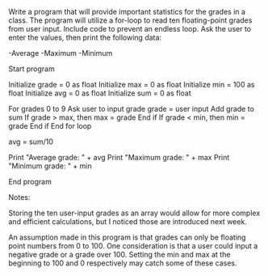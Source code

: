 Write a program that will provide important statistics for the grades in a class. The program will utilize a for-loop to read ten floating-point grades from user input. Include code to prevent an endless loop. Ask the user to enter the values, then print the following data:

-Average
-Maximum
-Minimum

Start program

Initialize grade = 0 as float
Initialize max = 0 as float
Initialize min = 100 as float
Initialize avg = 0 as float
Initialize sum = 0 as float

For grades 0 to 9
Ask user to input grade
grade = user input
Add grade to sum
If grade > max, then max = grade
End if
If grade < min, then min = grade
End if
End for loop

avg = sum/10

Print "Average grade: " + avg
Print "Maximum grade: " + max
Print "Minimum grade: " + min


End program



Notes:

Storing the ten user-input grades as an array would allow for more complex and efficient calculations, but I noticed those are introduced next week.

An assumption made in this program is that grades can only be floating point numbers from 0 to 100.  One consideration is that a user could input a negative grade or a grade over 100. Setting the min and max at the beginning to 100 and 0 respectively may catch some of these cases. 






